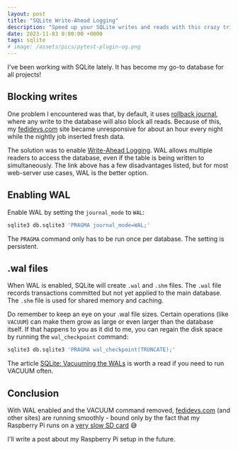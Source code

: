 ```yaml
---
layout: post
title: "SQLite Write-Ahead Logging"
description: "Speed up your SQLite writes and reads with this crazy trick. 🤪"
date: 2023-11-03 0:00:00 +0000
tags: sqlite
# image: /assets/pics/pytest-plugin-og.png
---
```


I've been working with SQLite lately. It has become my go-to database for all projects!

## Blocking writes

One problem I encountered was that, by default, it uses [rollback journal](https://www.sqlite.org/lockingv3.html#rollback), where any write to the database will also block all reads. Because of this, my [fedidevs.com](https://fedidevs.com) site became unresponsive for about an hour every night while the nightly job inserted fresh data.

The solution was to enable [Write-Ahead Logging](https://www.sqlite.org/wal.html). WAL allows multiple readers to access the database, even if the table is being written to simultaneously. The link above has a few disadvantages listed, but for most web-server use cases, WAL is the better option.

## Enabling WAL

Enable WAL by setting the `journal_mode` to `WAL`:

```bash
sqlite3 db.sqlite3 'PRAGMA journal_mode=WAL;'
```

The `PRAGMA` command only has to be run once per database. The setting is persistent.

## .wal files

When WAL is enabled, SQLite will create `.wal` and `.shm` files. The `.wal` file records transactions committed but not yet applied to the main database. The `.shm` file is used for shared memory and caching.

Do remember to keep an eye on your .wal file sizes. Certain operations (like `VACUUM`) can make them grow as large or even larger than the database itself. If that happens to you as it did to me, you can regain the disk space by running the `wal_checkpoint` command:

```bash
sqlite3 db.sqlite3 'PRAGMA wal_checkpoint(TRUNCATE);'
```

The article [SQLite: Vacuuming the WALs](https://www.theunterminatedstring.com/sqlite-vacuuming/) is worth a read if you need to run VACUUM often.

## Conclusion

With WAL enabled and the VACUUM command removed, [fedidevs.com](https:/fedidevs.com) (and other sites) are running smoothly - bound only by the fact that my Raspberry Pi runs on a [very slow SD card](https://fosstodon.org/@anze3db/111347671377721635) 😅 

I'll write a post about my Raspberry Pi setup in the future.

